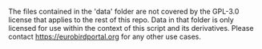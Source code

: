 The files contained in the 'data' folder are not covered by the GPL-3.0 license that applies to the rest of this repo.
Data in that folder is only licensed for use within the context of this script and its derivatives.
Please contact https://eurobirdportal.org for any other use cases.
